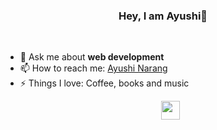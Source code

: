 

<!--
**ayunarang/ayunarang** is a ✨ _special_ ✨ repository because its `README.md` (this file) appears on your GitHub profile.

Here are some ideas to get you started:

- 🔭 I’m currently working on ...
- 🌱 I’m currently learning ...
- 👯 I’m looking to collaborate on ...
- 🤔 I’m looking for help with ...
- 💬 Ask me about ...
- 📫 How to reach me: ...
- 😄 Pronouns: ...
- ⚡ Fun fact: ...
-->

<h3 align="center">Hey, I am Ayushi👋</h1>
&nbsp;&nbsp;

- 💬 Ask me about <strong>web development</strong>
- 📫 How to reach me: <a href="https://www.linkedin.com/in/ayushinarang21/" target="_blank">Ayushi Narang</a>
- ⚡ Things I love: Coffee, books and music
  &nbsp;&nbsp;&nbsp;
  <p align="center">
  <a href="https://www.linkedin.com/in/ayushinarang/"><img src="https://cdn.jsdelivr.net/npm/simple-icons@3.13.0/icons/linkedin.svg" width="30" height="30"></a>  
  </p>
  



